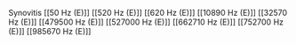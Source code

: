Synovitis
[[50 Hz (E)]]
[[520 Hz (E)]]
[[620 Hz (E)]]
[[10890 Hz (E)]]
[[32570 Hz (E)]]
[[479500 Hz (E)]]
[[527000 Hz (E)]]
[[662710 Hz (E)]]
[[752700 Hz (E)]]
[[985670 Hz (E)]]